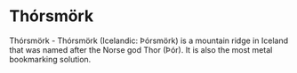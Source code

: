 # Thórsmörk
Thórsmörk - Thórsmörk (Icelandic: Þórsmörk) is a mountain ridge in 
Iceland that was named after the Norse god Thor (Þór). It is also 
the most metal bookmarking solution.
